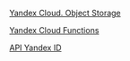[Yandex Cloud. Object Storage](https://github.com/netology-code/Cloud-bonus-1/tree/main/Yandex-Cloud-Functions)

[Yandex Cloud Functions](https://github.com/netology-code/Cloud-bonus-1/tree/main/Yandex-Cloud_Object-Storage)

[API Yandex ID](https://github.com/netology-code/Cloud-bonus-1/tree/main/Yandex-ID)

